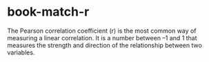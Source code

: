 # book-match-r
The Pearson correlation coefficient (r) is the most common way of measuring a linear correlation. It is a number between –1 and 1 that measures the strength and direction of the relationship between two variables.
